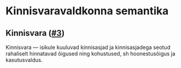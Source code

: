 # Kinnisvaravaldkonna semantika

## Kinnisvara ([#3](https://github.com/kinnisvara/infohaldus/issues/3))
Kinnisvara — isikule kuuluvad kinnisasjad ja kinnisasjadega seotud rahaliselt hinnatavad õigused ning kohustused, sh hoonestusõigus ja kasutusvaldus.
